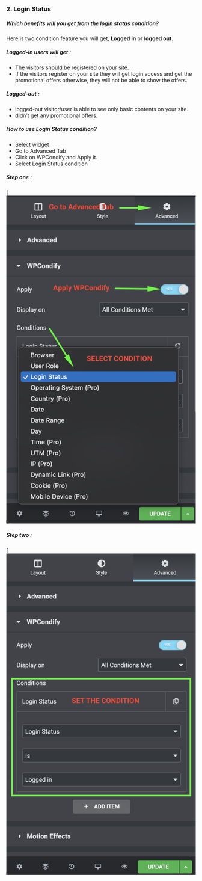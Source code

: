 ### 2. Login Status
##### Which benefits will you get from the login status condition?

Here is two condition feature you will get, __Logged in__ or __logged out__.

##### Logged-in users will get :

* The visitors should be registered on your site.
* If the visitors register on your site they will get login access and get the promotional offers otherwise, they will not be able to show the offers.

##### Logged-out :
* logged-out visitor/user is able to see only basic contents on your site.
* didn’t get any promotional offers.

##### How to use Login Status condition?
* Select widget
* Go to Advanced Tab
* Click on WPCondify and Apply it.
* Select Login Status condition

##### Step one :
[![login status condition how to apply](/for_elementor/images/loginss1.png)

##### Step two :
[![login status condition how to apply](/for_elementor/images/loginss2.png)